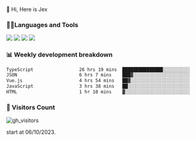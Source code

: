  👋 Hi, Here is Jex

 

### 🧑‍💻Languages and Tools

<code><a href="https://react.dev"><img src="https://api.iconify.design/logos:react.svg" /></a></code>
<code><a href="https://github.com/vuejs/core"><img src="https://api.iconify.design/logos:vue.svg" /></a></code> 
<code><a href="https://github.com/microsoft/TypeScript"><img src="https://api.iconify.design/logos:typescript-icon.svg" /></a></code>
<code><a href="https://threejs.org/"><img src="https://api.iconify.design/logos:threejs.svg" /></a></code>

### 📊 Weekly development breakdown

<!--START_SECTION:waka-->

```txt
TypeScript                 26 hrs 19 mins  ███████████████░░░░░░░░░░   60.30 %
JSON                       6 hrs 7 mins    ███▓░░░░░░░░░░░░░░░░░░░░░   14.05 %
Vue.js                     4 hrs 54 mins   ██▓░░░░░░░░░░░░░░░░░░░░░░   11.23 %
JavaScript                 3 hrs 38 mins   ██░░░░░░░░░░░░░░░░░░░░░░░   08.32 %
HTML                       1 hr 10 mins    ▓░░░░░░░░░░░░░░░░░░░░░░░░   02.68 %
```

<!--END_SECTION:waka-->


### 👀 Visitors Count

![gh_visitors](https://profile-counter.glitch.me/jexlau/count.svg)

start at 06/10/2023.

